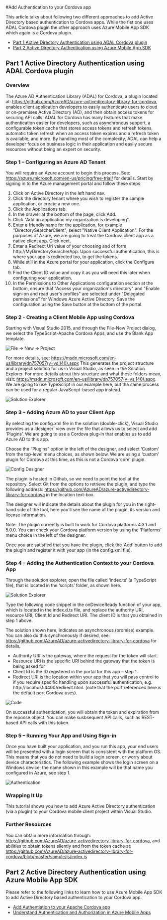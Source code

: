 <properties
   pageTitle="Add Authentication to your Cordova app | Cordova"
   description="Add Authentication to your Cordova app"
   services="na"
   documentationCenter=""
   authors="sureshja"
   tags=""/>
<tags ms.technology="cordova" ms.product="Visual Studio 2015"
   ms.service="na"
   ms.devlang="javascript"
   ms.topic="article"
   ms.tgt_pltfrm="mobile-multiple"
   ms.workload="na"
   ms.date="01/26/2016"
   ms.author="sureshja"/>

#Add Authentication to your Cordova app

This article talks about following two different approaches to add Active Directory 
based authentication to Cordova apps. While the fist one uses ADAL Cordova plugin
the other approach uses Azure Mobile App SDK which again is a Cordova plugin.

- [Part 1 Active Directory Authentication using ADAL Cordova plugin](#Part-1)
- [Part 2 Active Directory Authentication using Azure Mobile App SDK](#Part-2)

<a id="Part-1"></a>
## Part 1 Active Directory Authentication using ADAL Cordova plugin

### Overview
The Azure AD Authentication Library (ADAL) for Cordova, a plugin located at:
https://github.com/AzureAD/azure-activedirectory-library-for-cordova, enables client application developers to easily authenticate users to cloud or on-premises Active Directory (AD), and then obtain access tokens for securing API calls. ADAL for Cordova has many features that make authentication easier for developers, such as asynchronous support, a configurable token cache that stores access tokens and refresh tokens, automatic token refresh when an access token expires and a refresh token is available, and more. By handling most of the complexity, ADAL can help a developer focus on business logic in their application and easily secure resources without being an expert on security.

### Step 1 – Configuring an Azure AD Tenant
You will require an Azure account to begin this process. See: https://azure.microsoft.com/en-us/pricing/free-trial/ for details. 
Start by signing in to the Azure management portal and follow these steps:
1.	Click on Active Directory in the left hand nav.
2.	Click the directory tenant where you wish to register the sample application, or create a new one.
3.	Click the Applications tab.
4.	In the drawer at the bottom of the page, click Add.
5.	Click "Add an application my organization is developing".
6.	Enter a friendly name for the application, for example "DirectorySearcherClient", select "Native Client Application". For the purposes of Azure, we are going to treat the Cordova client app as a native client app. Click next.
7.	Enter a Redirect Uri value of your choosing and of form http://MyDirectorySearcherApp. Upon successful authentication, this is where your app is redirected too, to get the tokens.
8.	While still in the Azure portal for your application, click the Configure tab.
9.	Find the Client ID value and copy it as you will need this later when configuring your application. 
10.	In the Permissions to Other Applications configuration section at the bottom, ensure that "Access your organization's directory" and "Enable sign-on and read user's profiles" are selected under "Delegated permissions" for Windows Azure Active Directory. Save the configuration using the Save button at the bottom of the portal.

### Step 2 - Creating a Client Mobile App using Cordova
Starting with Visual Studio 2015, and through the File-New Project dialog, we select the 
TypeScript-Apache Cordova Apps, and use the Blank App template. 

![File -> New -> Project](./media/auth-filenew.png)

For more details, see: https://msdn.microsoft.com/en-us/library/dn757057(v=vs.140).aspx
This generates the project structure and a project solution for us in Visual Studio, as seen 
in the Solution Explorer. For more details about this structure and what these folders mean, 
visit: https://msdn.microsoft.com/en-us/library/dn757057(v=vs.140).aspx. We are going to use 
TypeScript in our example here, but the same process can be used for a regular JavaScript-based 
app instead.

![Solution Explorer](./media/auth-solexp.png)

### Step 3 – Adding Azure AD to your Client App
By selecting the config.xml file in the solution (double-click), Visual Studio provides us a 
‘designer’ view over the file that allows us to select and add ‘Plugins’. We are going to use a 
Cordova plug-in that enables us to add Azure AD to this app.
 
Choose the “Plugins” option in the left of the designer, and select ‘Custom’ from the top-level
menu choices, as shown below. We are using a ‘custom’ plugin for Cordova at this time, as this 
is not a Cordova ‘core’ plugin.

![Config Designer](./media/auth-config.png)

The plugin is hosted in Github, so we need to point the tool at the repository. Select Git from
the options to retrieve the plugin, and type the following address: 
https://github.com/AzureAD/azure-activedirectory-library-for-cordova in the location text-box.

The designer will indicate the details about the plugin for you in the right-hand side of the 
tool, here you’ll see the name of the plugin, its version and license information.
  
Note: The plugin currently is built to work for Cordova platforms 4.3.1 and 5.0.0. You can 
check your Cordova platform version by using the ‘Platforms’ menu choice in the left of the 
designer.

Once you are satisfied that you have the plugin, click the ‘Add’ button to add the plugin and 
register it with your app (in the config.xml file).

### Step 4 – Adding the Authentication Context to your Cordova App
Through the solution explorer, open the file called ‘index.ts’ (a TypeScript file), that is 
located in the ‘scripts’ folder, as shown here.

![Solution Explorer](./media/auth-solexp2.png)
 
Type the following code snippet in the onDeviceReady function of your app, which is located in 
the index.d.ts file, and replace the authority URI, resource URI, Client Id and Redirect URI. 
The client ID is that you obtained in step 1 above.

The solution shown here, indicates an asynchronous (promise) example. You can also do this 
synchronously if desired, see: 
https://github.com/AzureAD/azure-activedirectory-library-for-cordova for details.

- Authority URI is the gateway, where the request for the token will start.
- Resource URI is the specific URI behind the gateway that the token is being asked for
- Client Id is the ID registered in the portal for this app – step 1.
- Redirect URI is the location within your app that you will pass control to if you require specific handling upon successful authentication, e.g. http://locahost:4400/redirect.html. (note that the port referenced here is the default port Cordova uses). 
 
![Code](./media/auth-code.png)

On successful authentication, you will obtain the token and expiration from the reponse object.
You can make susbsequent API calls, such as REST-based API calls with this token.

### Step 5 – Running Your App and Using Sign-in
Once you have built your application, and you run this app, your end users will be presented 
with a login screen that is consistent with the platform OS. This means that you do not need 
to build a login screen, or worry about device characteristics. The following example shows 
the login screen on a Windows device; the name shown in this example will be that name you 
configured in Azure, see step 1.

![Authentication](./media/auth.png)

### Wrapping It Up
This tutorial shows you how to add Azure Active Directory authentication (via a plugin) to your
Cordova mobile client project within Visual Studio.
 
### Further Resources 
You can obtain more information through: 
https://github.com/AzureAD/azure-activedirectory-library-for-cordova, and abilities to obtain 
tokens silently and from the token cache at: 
https://github.com/AzureAD/azure-activedirectory-library-for-cordova/blob/master/sample/js/index.js


<a id="Part-2"></a>
## Part 2 Active Directory Authentication using Azure Mobile App SDK

Please refer to the following links to learn how to use Azure Mobile App SDK to 
add Active Directory based authentication to your Cordova app. 

- [Add Authentiation to your Apache Cordova app](https://azure.microsoft.com/en-us/documentation/articles/app-service-mobile-cordova-get-started-users/)
- [Understand Authentication and Authorization in Azure Mobile Apps](https://azure.microsoft.com/en-us/documentation/articles/app-service-mobile-auth/)








